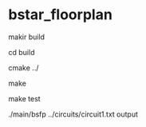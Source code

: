 # bstar_floorplan

makir build

cd build

cmake ../

make

make test

./main/bsfp ../circuits/circuit1.txt output
